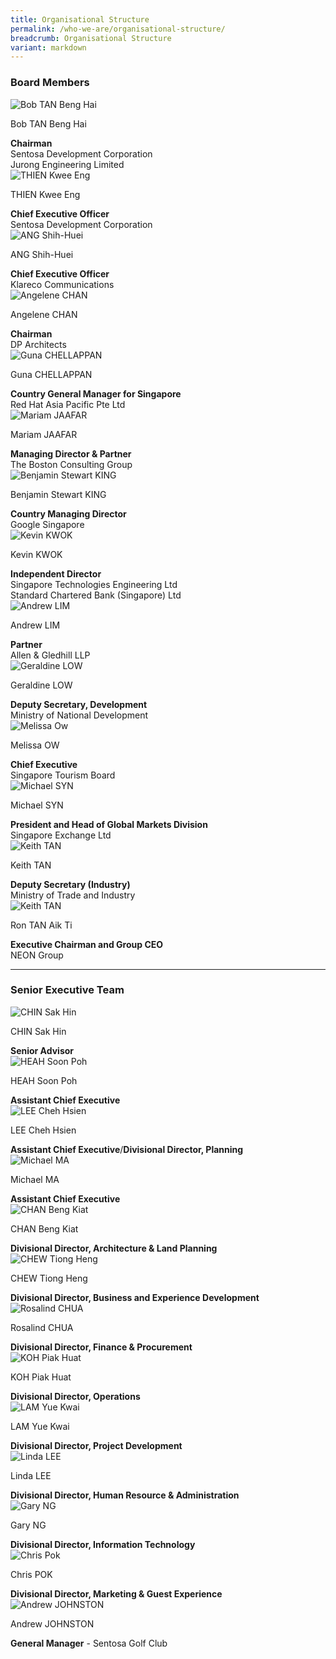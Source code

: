 ```yaml
---
title: Organisational Structure
permalink: /who-we-are/organisational-structure/
breadcrumb: Organisational Structure
variant: markdown
---
```

### **Board Members**
<div class="row">
    <div class="col is-4">
        <img src="/images/who-we-are/organisational-structure/mrbobtanbenghai.jpg" alt="Bob TAN Beng Hai">
    </div>
    <div class="col is-8">
        <p class="title is-4">Bob TAN Beng Hai</p>
        <strong>Chairman</strong>
        <br> Sentosa Development Corporation
        <br> Jurong Engineering Limited
		</div>
</div>

<div class="row">
    <div class="col is-4">
        <img src="/images/who-we-are/organisational-structure/thien-kwee-engupdated.jpg" alt="THIEN Kwee Eng">
    </div>
    <div class="col is-8">
        <p class="title is-4">THIEN Kwee Eng</p>
        <strong>Chief Executive Officer</strong>
        <br> Sentosa Development Corporation
    </div>
</div>

<div class="row">
    <div class="col is-4">
        <img src="/images/who-we-are/organisational-structure/angshihhuei.jpg" alt="ANG Shih-Huei">
    </div>
    <div class="col is-8">
        <p class="title is-4">ANG Shih-Huei</p>
        <strong>Chief Executive Officer</strong>
        <br> Klareco Communications
    </div>
</div>

<div class="row">
    <div class="col is-4">
        <img src="/images/who-we-are/organisational-structure/angelene_chan.jpg" alt="Angelene CHAN">
    </div>
    <div class="col is-8">
        <p class="title is-4">Angelene CHAN</p>
        <strong>Chairman</strong>
        <br> DP Architects
    </div>
</div>

<div class="row">
    <div class="col is-4">
        <img src="/images/who-we-are/organisational-structure/guna_chellappan.jpg" alt="Guna CHELLAPPAN">
    </div>
    <div class="col is-8">
        <p class="title is-4">Guna CHELLAPPAN</p>
        <strong>Country General Manager for Singapore</strong>
        <br> Red Hat Asia Pacific Pte Ltd
    </div>
</div>

<div class="row">
    <div class="col is-4">
        <img src="/images/who-we-are/organisational-structure/mariam_jaafar.jpg" alt="Mariam JAAFAR">
    </div>
    <div class="col is-8">
        <p class="title is-4">Mariam JAAFAR</p>
        <strong>Managing Director &amp; Partner</strong>
        <br> The Boston Consulting Group
    </div>
</div>

<div class="row">
    <div class="col is-4">
        <img src="/images/who-we-are/organisational-structure/board-benjamin-king.jpg" alt="Benjamin Stewart KING">
    </div>
    <div class="col is-8">
        <p class="title is-4">Benjamin Stewart KING</p>
        <strong>Country Managing Director</strong>
        <br> Google Singapore
    </div>
</div>

<div class="row">
    <div class="col is-4">
        <img src="/images/who-we-are/organisational-structure/bod-kevin-kwok.jpg" alt="Kevin KWOK">
    </div>
    <div class="col is-8">
        <p class="title is-4">Kevin KWOK</p>
        <strong>Independent Director</strong>
        <br> Singapore Technologies Engineering Ltd
	   <br>Standard Chartered Bank (Singapore) Ltd
    </div>
</div>

<div class="row">
    <div class="col is-4">
        <img src="/images/who-we-are/organisational-structure/mrandrewlim.jpeg" alt="Andrew LIM">
    </div>
    <div class="col is-8">
        <p class="title is-4">Andrew LIM</p>
        <strong>Partner</strong>
        <br> Allen &amp; Gledhill LLP
    </div>
</div>

<div class="row">
    <div class="col is-4">
        <img src="/images/who-we-are/organisational-structure/board-geraldine-low-updated.jpg" alt="Geraldine LOW">
    </div>
    <div class="col is-8">
        <p class="title is-4">Geraldine LOW</p>
        <strong>Deputy Secretary, Development</strong>
        <br> Ministry of National Development
    </div>
</div>

<div class="row">
    <div class="col is-4">
        <img src="/images/who-we-are/organisational-structure/melissa_ow.png" alt="Melissa Ow">
    </div>
    <div class="col is-8">
        <p class="title is-4">Melissa OW</p>
        <strong>Chief Executive</strong>
        <br> Singapore Tourism Board
    </div>
</div>

<div class="row">
    <div class="col is-4">
        <img src="/images/who-we-are/organisational-structure/michael_syn.jpg" alt="Michael SYN">
    </div>
    <div class="col is-8">
        <p class="title is-4">Michael SYN</p>
        <strong>President and Head of Global Markets Division</strong>
        <br> Singapore Exchange Ltd
    </div>
</div>

<div class="row">
    <div class="col is-4">
        <img src="/images/who-we-are/organisational-structure/mrkeithtan.jpg" alt="Keith TAN">
    </div>
    <div class="col is-8">
        <p class="title is-4">Keith TAN</p>
        <strong>Deputy Secretary (Industry)</strong>
        <br> Ministry of Trade and Industry
    </div>
</div>

<div class="row">
    <div class="col is-4">
        <img src="/images/who-we-are/organisational-structure/ron_tan.png" alt="Keith TAN">
    </div>
    <div class="col is-8">
        <p class="title is-4">Ron TAN Aik Ti</p>
        <strong>Executive Chairman and Group CEO</strong>
        <br> NEON Group
    </div>
</div>

<hr>
 
### **Senior Executive Team**


<div class="row">
    <div class="col is-4">
        <img src="/images/who-we-are/organisational-structure/mrchinsakhin.jpg" alt="CHIN Sak Hin">
    </div>
    <div class="col is-8">
        <p class="title is-4">CHIN Sak Hin</p>
        <strong>Senior Advisor</strong>
    </div>
</div>

<div class="row">
    <div class="col is-4">
        <img src="/images/who-we-are/organisational-structure/soon poh.png" alt="HEAH Soon Poh">
    </div>
    <div class="col is-8">
        <p class="title is-4">HEAH Soon Poh</p>
        <strong>Assistant Chief Executive</strong>
    </div>
</div>

<div class="row">
    <div class="col is-4">
        <img src="/images/who-we-are/organisational-structure/leechehhsien.jpg" alt="LEE Cheh Hsien">
    </div>
    <div class="col is-8">
        <p class="title is-4">LEE Cheh Hsien</p>
			<strong>Assistant Chief Executive</strong>/<strong>Divisional Director, Planning</strong>
    </div>
</div>


<div class="row">
    <div class="col is-4">
        <img src="/images/who-we-are/organisational-structure/set-michael-ma.jpg" alt="Michael MA">
    </div>
    <div class="col is-8">
        <p class="title is-4">Michael MA</p>
        <strong>Assistant Chief Executive</strong>
    </div>
</div>

<div class="row">
    <div class="col is-4">
        <img src="/images/who-we-are/organisational-structure/set_chan_beng_kiat.jpg" alt="CHAN Beng Kiat">
    </div>
    <div class="col is-8">
        <p class="title is-4">CHAN Beng Kiat</p>
        <strong>Divisional Director, Architecture &amp; Land Planning</strong>
    </div>
</div>

<div class="row">
    <div class="col is-4">
        <img src="/images/who-we-are/organisational-structure/set-chew-tiong-heng.jpg" alt="CHEW Tiong Heng">
    </div>
    <div class="col is-8">
        <p class="title is-4">CHEW Tiong Heng</p>
        <strong>Divisional Director, Business and Experience Development</strong>
    </div>
</div>

<div class="row">
    <div class="col is-4">
        <img src="/images/who-we-are/organisational-structure/set-rosalind-chua.jpeg" alt="Rosalind CHUA">
    </div>
    <div class="col is-8">
        <p class="title is-4">Rosalind CHUA</p>
        <strong>Divisional Director, Finance &amp; Procurement</strong>
    </div>
</div>

<div class="row">
    <div class="col is-4">
        <img src="/images/who-we-are/organisational-structure/mrkohpiakhuat.jpg" alt="KOH Piak Huat">
    </div>
    <div class="col is-8">
        <p class="title is-4">KOH Piak Huat</p>
        <strong>Divisional Director, Operations</strong>
    </div>
</div>

<div class="row">
    <div class="col is-4">
        <img src="/images/who-we-are/organisational-structure/mrlamyuekwai.jpg" alt="LAM Yue Kwai">
    </div>
    <div class="col is-8">
        <p class="title is-4">LAM Yue Kwai</p>
        <strong>Divisional Director, Project Development</strong>
    </div>
</div>

<div class="row">
    <div class="col is-4">
        <img src="/images/who-we-are/organisational-structure/mslindalee.jpg" alt="Linda LEE">
    </div>
    <div class="col is-8">
        <p class="title is-4">Linda LEE</p>
        <strong>Divisional Director, Human Resource &amp; Administration</strong>
    </div>
</div>


<div class="row">
    <div class="col is-4">
        <img src="/images/who-we-are/organisational-structure/set-gary-ng.jpg" alt="Gary NG">
    </div>
    <div class="col is-8">
        <p class="title is-4">Gary NG</p>
        <strong>Divisional Director, Information Technology</strong>
    </div>
</div>

<div class="row">
    <div class="col is-4">
        <img src="/images/who-we-are/organisational-structure/Chris_Pok.jpg" alt="Chris Pok">
    </div>
    <div class="col is-8">
        <p class="title is-4">Chris POK</p>
        <strong>Divisional Director, Marketing &amp; Guest Experience</strong>
    </div>
</div>
	

<div class="row">
    <div class="col is-4">
        <img src="/images/who-we-are/organisational-structure/mrandyjohnston.jpg" alt="Andrew JOHNSTON">
    </div>
    <div class="col is-8">
        <p class="title is-4">Andrew JOHNSTON</p>
        <strong>General Manager</strong> - Sentosa Golf Club
    </div>
</div>